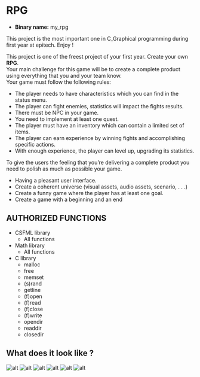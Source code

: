 # RPG
- **Binary name:** my_rpg

This project is the most important one in C_Graphical programming during first year at epitech. Enjoy !      



This project is one of the freest project of your first year. Create your own **RPG**.  
Your main challenge for this game will be to create a complete product using everything that you and your
team know.  
Your game must follow the following rules:  
 - The player needs to have characteristics which you can find in the status menu.  
 - The player can fight enemies, statistics will impact the fights results.  
 - There must be NPC in your game.  
 - You need to implement at least one quest.  
 - The player must have an inventory which can contain a limited set of items.  
 - The player can earn experience by winning fights and accomplishing specific actions.  
 - With enough experience, the player can level up, upgrading its statistics.    

To give the users the feeling that you’re delivering a complete product you need to polish as much as possible
your game.    

 - Having a pleasant user interface.  
 - Create a coherent universe (visual assets, audio assets, scenario, . . .)  
 - Create a funny game where the player has at least one goal.  
 - Create a game with a beginning and an end  

## AUTHORIZED FUNCTIONS

- CSFML library
    - All functions
- Math library
    - All functions
- C library
  - malloc
  - free
  - memset
  - (s)rand
  - getline
  - (f)open
  - (f)read
  - (f)close
  - (f)write
  - opendir
  - readdir
  - closedir

## What does it look like ?
![alt](https://raw.githubusercontent.com/Skynz-Hub/RPG/master/demo1.png?raw=true)
![alt](https://raw.githubusercontent.com/Skynz-Hub/RPG/master/demo2.png?raw=true)
![alt](https://raw.githubusercontent.com/Skynz-Hub/RPG/master/demo3.png?raw=true)
![alt](https://raw.githubusercontent.com/Skynz-Hub/RPG/master/demo4.png?raw=true)
![alt](https://raw.githubusercontent.com/Skynz-Hub/RPG/master/demo5.png?raw=true)
![alt](https://raw.githubusercontent.com/Skynz-Hub/RPG/master/demo6.png?raw=true)
